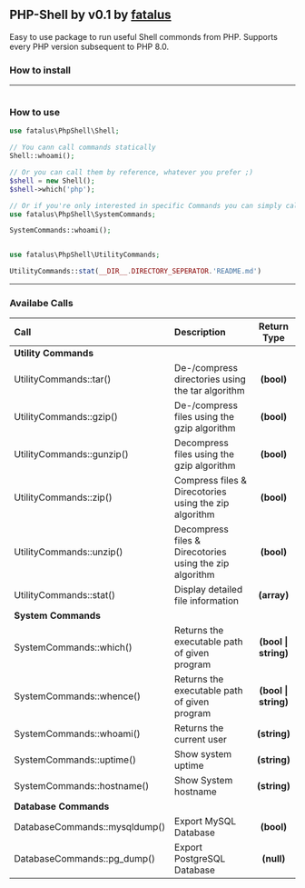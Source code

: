## PHP-Shell by v0.1 by [fatalus](https://github.com/fatalus69)

Easy to use package to run useful Shell commonds from PHP.
Supports every PHP version subsequent to PHP 8.0.


### How to install

---

```sh

```

### How to use

```php
use fatalus\PhpShell\Shell;

// You cann call commands statically
Shell::whoami();

// Or you can call them by reference, whatever you prefer ;)
$shell = new Shell();
$shell->which('php');

// Or if you're only interested in specific Commands you can simply call them statically
use fatalus\PhpShell\SystemCommands;

SystemCommands::whoami();


use fatalus\PhpShell\UtilityCommands;

UtilityCommands::stat(__DIR__.DIRECTORY_SEPERATOR.'README.md')
```

---

### Availabe Calls


| Call                                    | Description                                                             | Return Type   |
| :-------------------------------------- | :---------------------------------------------------------------------- | :-----------: |
|**Utility Commands**|||
|UtilityCommands::tar()|De-/compress directories using the tar algorithm|__(bool)__|
|UtilityCommands::gzip()|De-/compress files using the gzip algorithm|__(bool)__|
|UtilityCommands::gunzip()| Decompress files using the gzip algorithm|__(bool)__|
|UtilityCommands::zip()|Compress files & Direcotories using the zip algorithm|__(bool)__|
|UtilityCommands::unzip()|Decompress files & Direcotories using the zip algorithm|__(bool)__|
|UtilityCommands::stat()|Display detailed file information|__(array)__|
|**System Commands**|||
|SystemCommands::which()|Returns the executable path of given program| __(bool \| string)__|
|SystemCommands::whence()|Returns the executable path of given program| __(bool \| string)__|
|SystemCommands::whoami()|Returns the current user| __(string)__ |
|SystemCommands::uptime()|Show system uptime|__(string)__|
|SystemCommands::hostname()|Show System hostname|__(string)__|
|**Database Commands**||               |
|DatabaseCommands::mysqldump()|Export MySQL Database|__(bool)__|
|DatabaseCommands::pg_dump()|Export PostgreSQL Database|__(null)__|
